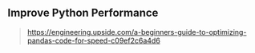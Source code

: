 ## Improve Python Performance
> https://engineering.upside.com/a-beginners-guide-to-optimizing-pandas-code-for-speed-c09ef2c6a4d6
